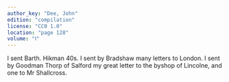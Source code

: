 ```yaml
---
author_key: "Dee, John"
edition: "compilation"
license: "CC0 1.0"
location: "page 128"
volume: "Ⅰ"
---
```

I sent Barth. Hikman 40s. I sent by Bradshaw many letters to London. I sent by
Goodman Thorp of Salford my great letter to the byshop of Lincolne, and one to
Mr Shallcross.
